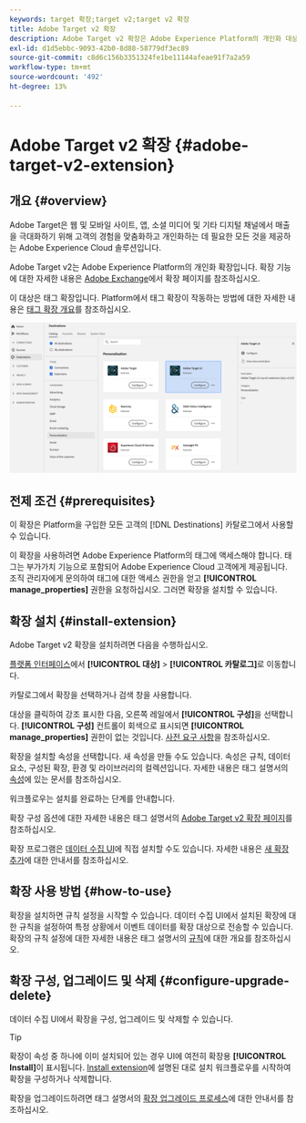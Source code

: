 ```yaml
---
keywords: target 확장;target v2;target v2 확장
title: Adobe Target v2 확장
description: Adobe Target v2 확장은 Adobe Experience Platform의 개인화 대상입니다. 확장 기능에 대한 자세한 내용은 Exchange Adobe의 확장 페이지를 참조하십시오.
exl-id: d1d5ebbc-9093-42b0-8d88-58779df3ec89
source-git-commit: c8d6c156b3351324fe1be11144afeae91f7a2a59
workflow-type: tm+mt
source-wordcount: '492'
ht-degree: 13%

---
```


# Adobe Target v2 확장 {#adobe-target-v2-extension}

## 개요 {#overview}

Adobe Target은 웹 및 모바일 사이트, 앱, 소셜 미디어 및 기타 디지털 채널에서 매출을 극대화하기 위해 고객의 경험을 맞춤화하고 개인화하는 데 필요한 모든 것을 제공하는 Adobe Experience Cloud 솔루션입니다.

Adobe Target v2는 Adobe Experience Platform의 개인화 확장입니다. 확장 기능에 대한 자세한 내용은 [Adobe Exchange](https://exchange.adobe.com/experiencecloud.details.102722.adobe-target-v2-launch-extension.html)에서 확장 페이지를 참조하십시오.

이 대상은 태그 확장입니다. Platform에서 태그 확장이 작동하는 방법에 대한 자세한 내용은 [태그 확장 개요](../launch-extensions/overview.md)를 참조하십시오.

![Adobe Target v2 확장](../../assets/catalog/personalization/adobe-target-v2/catalog.png)

## 전제 조건 {#prerequisites}

이 확장은 Platform을 구입한 모든 고객의 [!DNL Destinations] 카탈로그에서 사용할 수 있습니다.

이 확장을 사용하려면 Adobe Experience Platform의 태그에 액세스해야 합니다. 태그는 부가가치 기능으로 포함되어 Adobe Experience Cloud 고객에게 제공됩니다. 조직 관리자에게 문의하여 태그에 대한 액세스 권한을 얻고 **[!UICONTROL manage_properties]** 권한을 요청하십시오. 그러면 확장을 설치할 수 있습니다.

## 확장 설치 {#install-extension}

Adobe Target v2 확장을 설치하려면 다음을 수행하십시오.

[플랫폼 인터페이스](https://platform.adobe.com/)에서 **[!UICONTROL 대상]** > **[!UICONTROL 카탈로그]**&#x200B;로 이동합니다.

카탈로그에서 확장을 선택하거나 검색 창을 사용합니다.

대상을 클릭하여 강조 표시한 다음, 오른쪽 레일에서 **[!UICONTROL 구성]**&#x200B;을 선택합니다. **[!UICONTROL 구성]** 컨트롤이 회색으로 표시되면 **[!UICONTROL manage_properties]** 권한이 없는 것입니다. [사전 요구 사항](#prerequisites)을 참조하십시오.

확장을 설치할 속성을 선택합니다. 새 속성을 만들 수도 있습니다. 속성은 규칙, 데이터 요소, 구성된 확장, 환경 및 라이브러리의 컬렉션입니다. 자세한 내용은 태그 설명서의 [속성](../../../tags/ui/administration/companies-and-properties.md#properties-page)에 있는 문서를 참조하십시오.

워크플로우는 설치를 완료하는 단계를 안내합니다.

확장 구성 옵션에 대한 자세한 내용은 태그 설명서의 [Adobe Target v2 확장 페이지](../../../tags/extensions/web/target-v2/overview.md)를 참조하십시오.

확장 프로그램은 [데이터 수집 UI](https://experience.adobe.com/#/data-collection/)에 직접 설치할 수도 있습니다. 자세한 내용은 [새 확장 추가](../../../tags/ui/managing-resources/extensions/overview.md#add-a-new-extension)에 대한 안내서를 참조하십시오.


## 확장 사용 방법 {#how-to-use}

확장을 설치하면 규칙 설정을 시작할 수 있습니다. 데이터 수집 UI에서 설치된 확장에 대한 규칙을 설정하여 특정 상황에서 이벤트 데이터를 확장 대상으로 전송할 수 있습니다. 확장의 규칙 설정에 대한 자세한 내용은 태그 설명서의 [규칙](../../../tags/ui/managing-resources/rules.md)에 대한 개요를 참조하십시오.

## 확장 구성, 업그레이드 및 삭제 {#configure-upgrade-delete}

데이터 수집 UI에서 확장을 구성, 업그레이드 및 삭제할 수 있습니다.

>[!TIP]
>
>확장이 속성 중 하나에 이미 설치되어 있는 경우 UI에 여전히 확장용 **[!UICONTROL Install]**&#x200B;이 표시됩니다. [Install extension](#install-extension)에 설명된 대로 설치 워크플로우를 시작하여 확장을 구성하거나 삭제합니다.

확장을 업그레이드하려면 태그 설명서의 [확장 업그레이드 프로세스](../../../tags/ui/managing-resources/extensions/extension-upgrade.md)에 대한 안내서를 참조하십시오.
